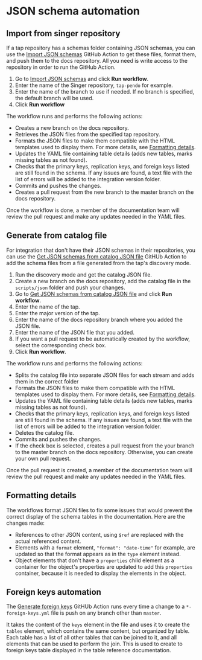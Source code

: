 # JSON schema automation

## Import from singer repository
If a tap repository has a schemas folder containing JSON schemas, you can use the [Import JSON schemas](https://github.com/stitchdata/docs/actions/workflows/import_json_schemas.yml) GitHub Action to get these files, format them, and push them to the docs repository. All you need is write access to the repository in order to run the GitHub Action.

1. Go to [Import JSON schemas](https://github.com/stitchdata/docs/actions/workflows/import_json_schemas.yml) and click **Run workflow**.
2. Enter the name of the Singer repository, `tap-pendo` for example.
3. Enter the name of the branch to use if needed. If no branch is specified, the default branch will be used.
4. Click **Run workflow**

The workflow runs and performs the following actions:
- Creates a new branch on the docs repository.
- Retrieves the JSON files from the specified tap repository.
- Formats the JSON files to make them compatible with the HTML templates used to display them. For more details, see [Formatting details](#formatting-details).
- Updates the YAML file containing table details (adds new tables, marks missing tables as not found).
- Checks that the primary keys, replication keys, and foreign keys listed are still found in the schema. If any issues are found, a text file with the list of errors will be added to the integration version folder.
- Commits and pushes the changes.
- Creates a pull request from the new branch to the master branch on the docs repository.

Once the workflow is done, a member of the documentation team will review the pull request and make any updates needed in the YAML files.

## Generate from catalog file
For integration that don't have their JSON schemas in their repositories, you can use the [Get JSON schemas from catalog JSON file](https://github.com/stitchdata/docs/actions/workflows/get_json_schema_from_catalog.yml) GitHUb Action to add the schema files from a file generated from the tap's discovery mode.

1. Run the discovery mode and get the catalog JSON file.
2. Create a new branch on the docs repository, add the catalog file in the `scripts/json` folder and push your changes.
3. Go to [Get JSON schemas from catalog JSON file](https://github.com/stitchdata/docs/actions/workflows/get_json_schema_from_catalog.yml) and click **Run workflow**.
4. Enter the name of the tap.
5. Enter the major version of the tap.
6. Enter the name of the docs repository branch where you added the JSON file.
7. Enter the name of the JSON file that you added.
8. If you want a pull request to be automatically created by the workflow, select the corresponding check box.
9. Click **Run workflow**.

The workflow runs and performs the following actions:
- Splits the catalog file into separate JSON files for each stream and adds them in the correct folder
- Formats the JSON files to make them compatible with the HTML templates used to display them. For more details, see [Formatting details](#formatting-details).
- Updates the YAML file containing table details (adds new tables, marks missing tables as not found).
- Checks that the primary keys, replication keys, and foreign keys listed are still found in the schema. If any issues are found, a text file with the list of errors will be added to the integration version folder.
- Deletes the catalog file.
- Commits and pushes the changes.
- If the check box is selected, creates a pull request from the your branch to the master branch on the docs repository. Otherwise, you can create your own pull request.

Once the pull request is created, a member of the documentation team will review the pull request and make any updates needed in the YAML files.

## Formatting details
The workflows format JSON files to fix some issues that would prevent the correct display of the schema tables in the documentation. Here are the changes made:

- References to other JSON content, using `$ref` are replaced with the actual referenced content.
- Elements with a `format` element, `"format": "date-time"` for example, are updated so that the format appears as in the `type` element instead.
- Object elements that don't have a `properties` child element as a container for the object's properties are updated to add this `properties` container, because it is needed to display the elements in the object. 

## Foreign keys automation
The [Generate foreign keys](https://github.com/stitchdata/docs/actions/workflows/generate_foreign_keys.yml) GitHUb Action runs every time a change to a `*-foreign-keys.yml` file is push on any branch other than `master`.

It takes the content of the `keys` element in the file and uses it to create the `tables` element, which contains the same content, but organized by table. Each table has a list of all other tables that can be joined to it, and all elements that can be used to perform the join. This is used to create to foreign keys table displayed in the table reference documentation.